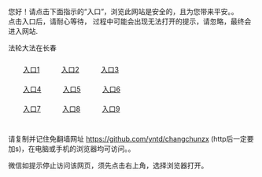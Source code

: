 您好！请点击下面指示的“入口”，浏览此网站是安全的，且为您带来平安。。 <br/>
点击入口后，请耐心等待， 过程中可能会出现无法打开的提示，请忽略，最终会进入网站. </br>

法轮大法在长春<br/>
<div style="padding:10px"><a style="margin:20px" target="_blank" href="https://dwftws5wwxpz6.cloudfront.net/2Qpsp?ybybe" id="ccLink1" rel="nofollow">入口1</a> <a target="_blank" style="margin:20px" href="https://d2hlwuenm0hou2.cloudfront.net/2Qpsp?xpyxevpq" id="ccLink2" rel="nofollow">入口2</a> <a style="margin:20px" target="_blank" href="https://d1c2201wtdxws7.cloudfront.net/2Qpsp?tqkhcmd" id="ccLink3" rel="nofollow">入口3</a></div>

<div style="padding:10px" ><a style="margin:20px" target="_blank" href="https://dwftws5wwxpz6.cloudfront.net/2Qpsp?ybybe" id="ccLink4" rel="nofollow">入口4</a> <a style="margin:20px" href="https://d2hlwuenm0hou2.cloudfront.net/2Qpsp?xpyxevpq" target="_blank" id="ccLink5" rel="nofollow">入口5</a> <a style="margin:20px" href="https://d1c2201wtdxws7.cloudfront.net/2Qpsp?tqkhcmd" target="_blank" id="ccLink6" rel="nofollow">入口6</a></div>

<div style="padding:10px"><a style="margin:20px" target="_blank" href="https://dwftws5wwxpz6.cloudfront.net/2Qpsp?ybybe" id="ccLink7" rel="nofollow">入口7</a> <a style="margin:20px" href="https://d2hlwuenm0hou2.cloudfront.net/2Qpsp?xpyxevpq" target="_blank" id="ccLink8" rel="nofollow">入口8</a> <a style="margin:20px" target="_blank" href="https://d1c2201wtdxws7.cloudfront.net/2Qpsp?tqkhcmd" id="ccLink9" rel="nofollow">入口9</a></div>

<br/>



请复制并记住免翻墙网址 https://github.com/yntd/changchunzx (http后一定要加s)，在电脑或手机的浏览器均可访问。。<br/>

微信如提示停止访问该网页，须先点击右上角，选择浏览器打开。
